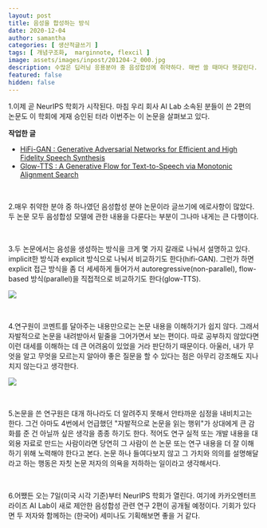 ```yaml
---
layout: post
title: 음성을 합성하는 방식
date: 2020-12-04
author: samantha
categories: [ 생산적글쓰기 ]
tags: [ 개념구조화,  marginnote, flexcil ]
image: assets/images/inpost/201204-2_000.jpg
description: 수많은 딥러닝 응용분야 중 음성합성에 취약하다. 매번 쓸 때마다 헷갈린다. 그래서 flexcil로 읽은 논문에서 개념적 내용은 margninnote로 따로 정리한다.
featured: false
hidden: false
---
```


1.이제 곧 NeurIPS 학회가 시작된다. 마침 우리 회사 AI Lab 소속된 분들이 쓴 2편의 논문도 이 학회에 게재 승인된 터라 이번주는 이 논문을 살펴보고 있다.

**작업한 글**
- [HiFi-GAN : Generative Adversarial Networks for Efficient and High Fidelity Speech Synthesis](https://tech.kakaoenterprise.com/96)
- [Glow-TTS : A Generative Flow for Text-to-Speech via Monotonic Alignment Search](https://tech.kakaoenterprise.com/94)

<br/>

2.매우 취약한 분야 중 하나였던 음성합성 분야 논문이라 글쓰기에 에로사항이 많았다. 두 논문 모두 음성합성 모델에 관한 내용을 다룬다는 부분이 그나마 내게는 큰 다행이다.

<br/>

3.두 논문에서는 음성을 생성하는 방식을 크게 몇 가지 갈래로 나눠서 설명하고 있다. implicit한 방식과 explicit 방식으로 나눠서 비교하기도 한다(hifi-GAN). 그런가 하면 explicit 접근 방식을 좀 더 세세하게 들어가서 autoregressive(non-parallel), flow-based 방식(parallel)을 직접적으로 비교하기도 한다(glow-TTS).

![](https://github.com/samantha-writer/blog/master/assets/images/inpost/201204-2_000.jpg?raw=true)

<br/>

4.연구원이 코멘트를 달아주는 내용만으로는 논문 내용을 이해하기가 쉽지 않다. 그래서 자발적으로 논문을 내려받아서 밑줄을 그어가면서 보는 편이다. 따로 공부하지 않았다면 이런 대세를 이해하는 데 큰 어려움이 있었을 거라 판단하기 때문이다. 아울러, 내가 무엇을 알고 무엇을 모르는지 알아야 좋은 질문을 할 수 있다는 점은 아무리 강조해도 지나치지 않는다고 생각한다.

![](https://github.com/samantha-writer/blog/master/assets/images/inpost/201204-2_001.jpg?raw=true)

<br/>

5.논문을 쓴 연구원은 대개 하나라도 더 알려주지 못해서 안타까운 심정을 내비치고는 한다. 그건 아마도 4번에서 언급했던 "자발적으로 논문을 읽는 행위"가 상대에게 큰 감화를 준 건 아닐까 싶은 생각을 종종 하기도 한다. 적어도 연구 실적 또는 개발 내용을 대외용 자료로 만드는 사람이라면 당연히 그 사람이 쓴 논문 또는 연구 내용을 더 잘 이해하기 위해 노력해야 한다고 본다. 논문 하나 들여다보지 않고 그 가치와 의의를 설명해달라고 하는 행동은 자칫 논문 저자의 의욕을 저하하는 일이라고 생각해서다.

<br/>

6.어쨌든 오는 7일(미국 시각 기준)부터 NeurIPS 학회가 열린다. 여기에 카카오엔터프라이즈 AI Lab이 새로 제안한 음성합성 관련 연구 2편이 공개될 예정이다. 기회가 있다면 두 저자와 함께하는 (한국어) 세미나도 기획해보면 좋을 거 같다.

<br/>
